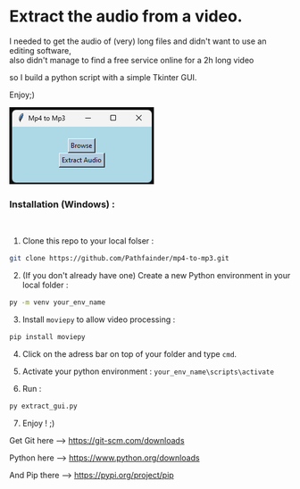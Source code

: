 # Extract the audio from a video.

I needed to get the audio of (very) long files and didn't want to use an editing software, <br> also didn't manage to find a free service online for a 2h long video 

so I build a python script with a simple Tkinter GUI. 

Enjoy;)

![GUI](gui.png)
</br>
<h3>Installation (Windows) :</h3> </br>

1. Clone this repo to your local folser :
```bash
git clone https://github.com/Pathfainder/mp4-to-mp3.git
```


2. (If you don't already have one) Create a new Python environment in your local folder :
```bash
py -m venv your_env_name
```


3. Install `moviepy` to allow video processing :
```bash
pip install moviepy
```


4. Click on the adress bar on top of your folder and type `cmd`.

   
6. Activate your python environment : `your_env_name\scripts\activate`


7. Run :
```bash
py extract_gui.py
```


7. Enjoy ! ;)


Get Git here --> https://git-scm.com/downloads 

Python here --> https://www.python.org/downloads 

And Pip there --> https://pypi.org/project/pip 
